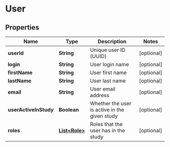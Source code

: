 

# User

## Properties

Name | Type | Description | Notes
------------ | ------------- | ------------- | -------------
**userId** | **String** | Unique user ID (UUID) |  [optional]
**login** | **String** | User login name |  [optional]
**firstName** | **String** | User first name |  [optional]
**lastName** | **String** | User last name |  [optional]
**email** | **String** | User email address |  [optional]
**userActiveInStudy** | **Boolean** | Whether the user is active in the given study |  [optional]
**roles** | [**List&lt;Role&gt;**](Role.md) | Roles that the user has in the study |  [optional]




